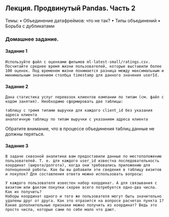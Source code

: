 
## Лекция. Продвинутый Pandas. Часть 2

Темы:
•	Объединение датафреймов: что не так?
•	Типы объединений
•	Борьба с дубликатами

### Домашнее задание.

#### Задание 1

    Используйте файл с оценками фильмов ml-latest-small/ratings.csv. Посчитайте среднее время жизни пользователей, которые выставили более 100 оценок. Под временем жизни понимается разница между максимальным и минимальным значением столбца timestamp для данного значения userId.

#### Задание 2

    Дана статистика услуг перевозок клиентов компании по типам (см. файл с кодом занятия). Необходимо сформировать две таблицы:

    таблицу с тремя типами выручки для каждого client_id без указания адреса клиента
    аналогичную таблицу по типам выручки с указанием адреса клиента

Обратите внимание, что в процессе объединения таблиц данные не должны теряться.

#### Задание 3

    В задаче сквозной аналитики вам предоставили данные по местоположению пользователей. Т. е. для каждого user_id известна последовательность координат (широта/долгота), когда они требовались приложению для полноценной работы. Как бы вы добавили эти сведения в таблицу визитов и покупок? Для составления ответа можно использовать вопросы:

    У каждого пользователя известен набор координат. А для связывания с визитом или фактом покупки скорее всего потребуется одно-два числа. Как их получить?
    Наборы координат одного и того же пользователя могут быть значительно удалены друг от друга. Как это отразится на вопросе расчетах пункта 1?
    Какие дополнительные признаки можно получить из координат? Ведь это просто числа, которые сами по себе мало что дают.


